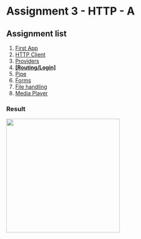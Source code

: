 # Assignment 3 - HTTP - A

## Assignment list
1. [First App](https://github.com/joonasmkauppinen/first-ionic-app/tree/master)
2. [HTTP Client](https://github.com/joonasmkauppinen/first-ionic-app/tree/http-a)
3. [Providers]()
4. **[[Routing/Login]](https://github.com/joonasmkauppinen/first-ionic-app/tree/ionic-routing-login-before-there-was-teacher-instructions)**
5. [Pipe]()
6. [Forms]()
7. [File handling]()
8. [Media Player]()

### Result
<img src="" width="300">
